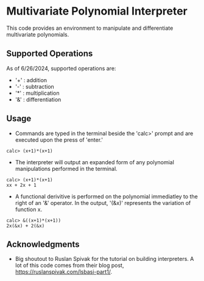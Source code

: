 # Multivariate Polynomial Interpreter

This code provides an environment to manipulate and differentiate multivariate polynomials.


## Supported Operations

As of 6/26/2024, supported operations are:
* '+' : addition
* '-' : subtraction
* '*' : multiplication
* '&' : differentiation

<!-- USAGE EXAMPLES -->
## Usage
* Commands are typed in the terminal beside the 'calc>' prompt and are executed upon the press of 'enter.'
```
calc> (x+1)*(x+1)

```
* The interpreter will output an expanded form of any polynomial manipulations performed in the terminal.
```
calc> (x+1)*(x+1)
xx + 2x + 1
```
* A functional derivitive is performed on the polynomial immediatley to the right of an '&' operator.
  In the output, '(&x)' represents the variation of function x.
```
calc> &((x+1)*(x+1))
2x(&x) + 2(&x)
```


<!-- ACKNOWLEDGMENTS -->
## Acknowledgments

* Big shoutout to Ruslan Spivak for the tutorial on building interpreters. A lot of this code comes from their blog post, https://ruslanspivak.com/lsbasi-part1/.
